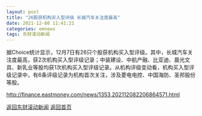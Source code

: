```yaml
---
layout: post
title: "26股获机构买入型评级 长城汽车关注度最高"
date: 2021-12-08 11:41:21
categories: emnews
tags: 东财滚动新闻
---
```


据Choice统计显示，12月7日有26只个股获机构买入型评级。其中，长城汽车关注度最高，获2次机构买入型评级记录；中装建设、中航产融、比亚迪、晨光文具、新乳业等股均获1次机构买入型评级记录。从机构评级变动看，机构买入型评级记录中，有6条评级记录为机构首次关注，涉及菱电电控、中国海防、圣邦股份等股。

<http://finance.eastmoney.com/news/1353,202112082206864571.html>

[返回东财滚动新闻](./emnews/)
[返回首页](./)